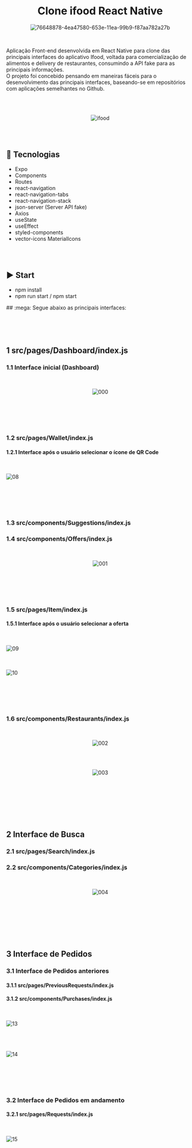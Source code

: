 <div align="center"> 

# Clone ifood React Native



![76648878-4ea47580-653e-11ea-99b9-f87aa782a27b](https://user-images.githubusercontent.com/48495838/84699849-a7fab700-af28-11ea-8442-7f60bf64b2fe.png)

</div>

<br>

Aplicação Front-end desenvolvida em React Native para clone das principais interfaces do aplicativo Ifood, voltada para comercialização de alimentos e delivery de restaurantes, consumindo a API fake para as principais informações.<br>
O projeto foi concebido pensando em maneiras fáceis para o desenvolvimento das principais interfaces, baseando-se em repositórios com aplicações semelhantes no Github.

<br><br>

<div align="center">

![ifood](https://user-images.githubusercontent.com/48495838/84700507-a4b3fb00-af29-11ea-95ea-e6fd32d4cba5.png)

</div>

<br><br>

## :rocket: Tecnologias
<ul>
  <li>Expo</li>
  <li>Components</li>
  <li>Routes</li>
  <li>react-navigation</li>
  <li>react-navigation-tabs</li>
  <li>react-navigation-stack</li>
  <li>json-server (Server API fake)</li>
  <li>Axios</li>
  <li>useState</li>
  <li>useEffect</li>
  <li>styled-components</li>
  <li>vector-icons MaterialIcons</li>
</ul>

<br><br>

## :arrow_forward: Start
<ul>
  <li>npm install</li>
  <li>npm run start / npm start</li>
</ul>
## :mega: Segue abaixo as principais interfaces:

<br><br>
<br>

## 1 src/pages/Dashboard/index.js
### 1.1 Interface inicial (Dashboard)

<br>

<div align="center">

![000](https://user-images.githubusercontent.com/48495838/76155045-4b843200-60c5-11ea-92c8-64ee790167ff.png)

</div>

<br><br><br><br>

### 1.2 src/pages/Wallet/index.js
#### 1.2.1 Interface após o usuário selecionar o ícone de QR Code

<br>

![08](https://user-images.githubusercontent.com/48495838/76021508-2d230880-5f04-11ea-87da-c4f764a32b57.png)

<br><br><br><br>

### 1.3 src/components/Suggestions/index.js
### 1.4 src/components/Offers/index.js

<br>

<div align="center">

![001](https://user-images.githubusercontent.com/48495838/76426379-bf566100-6389-11ea-858f-cffa60431d45.png)

</div>

<br><br><br><br>

### 1.5 src/pages/Item/index.js
#### 1.5.1 Interface após o usuário selecionar a oferta

<br>

![09](https://user-images.githubusercontent.com/48495838/76021512-2dbb9f00-5f04-11ea-97eb-07839a850c8d.png)
<br><br><br>

![10](https://user-images.githubusercontent.com/48495838/76038328-18f10280-5f28-11ea-8b29-7e47f9605347.png)

<br><br><br><br>

### 1.6 src/components/Restaurants/index.js

<br>

<div align="center">

![002](https://user-images.githubusercontent.com/48495838/76155047-4cb55f00-60c5-11ea-9794-35f77c48cd9d.png)

</div>

<br><br>

<div align="center">

![003](https://user-images.githubusercontent.com/48495838/76155048-4d4df580-60c5-11ea-9ff2-5a94c829fc70.png)

</div>

<br><br><br><br><br><br>

## 2 Interface de Busca
### 2.1 src/pages/Search/index.js
### 2.2 src/components/Categories/index.js

<br>

<div align="center">

![004](https://user-images.githubusercontent.com/48495838/76155044-4a530500-60c5-11ea-83e2-68fe3e44ce19.png)

</div>

<br><br><br><br><br><br>

## 3 Interface de Pedidos
### 3.1 Interface de Pedidos anteriores
#### 3.1.1 src/pages/PreviousRequests/index.js
#### 3.1.2 src/components/Purchases/index.js

<br>

![13](https://user-images.githubusercontent.com/48495838/76021520-30b68f80-5f04-11ea-96cd-0784d7d2c3cd.png)
<br><br><br><br>

![14](https://user-images.githubusercontent.com/48495838/76021522-314f2600-5f04-11ea-803f-001d40460edf.png)

<br><br><br><br>

### 3.2 Interface de Pedidos em andamento
#### 3.2.1 src/pages/Requests/index.js

<br>

![15](https://user-images.githubusercontent.com/48495838/76150957-566fa000-608e-11ea-928f-383d6a2cbfcf.png)

<br><br><br><br><br><br>